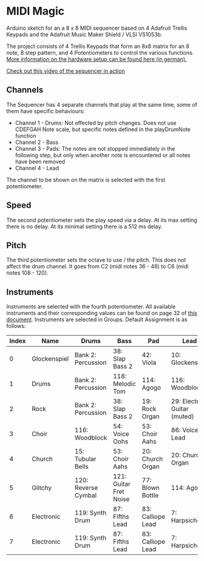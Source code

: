 # MIDI Magic

Arduino sketch for an a 8 x 8 MIDI sequencer based on 4 Adafruit Trellis Keypads and the Adafruit Music Maker Shield / VLSI VS1053b.

The project consists of 4 Trellis Keypads that form an 8x8 matrix for an 8 note, 8 step pattern, and 4 Potentiometers to control the various functions. [More information on the hardware setup can be found here (in german).](http://www.agile-hardware.de/midi-magic/)

[Check out this video of the sequencer in action](https://vimeo.com/125694294)

## Channels

The Sequencer has 4 separate channels that play at the same time, some of them have specific behaviours:

- Channel 1 - Drums: Not effected by pitch changes. Does not use CDEFGAH Note scale, but specific notes defined in the playDrumNote function
- Channel 2 - Bass
- Channel 3 - Pads: The notes are not stopped immediately in the following step, but only when another note is encountered or all notes have been removed
- Channel 4 - Lead

The channel to be shown on the matrix is selected with the first potentiometer.

## Speed

The second potentiometer sets the play speed via a delay. At its max setting there is no delay. At its minimal setting there is a 512 ms delay.

## Pitch

The third potentiometer sets the octave to use / the pitch. This does not affect the drum channel. It goes from C2 (midi notes 36 - 48) to C6 (midi notes 108 - 120).

## Instruments

Instruments are selected with the fourth potentiometer. All available instruments and their corresponding values can be found on page 32 of [this document](http://www.vlsi.fi/fileadmin/datasheets/vs1053.pdf). Instruments are selected in Groups. Default Assignment is as follows:

Index |Name           | Drums             | Bass                  | Pad               | Lead
----- |---------------|-------------------|-----------------------|-------------------|---------------------------
0     |Glockenspiel   |Bank 2: Percussion |38: Slap Bass 2        |42: Viola          |10: Glockenspiel
1     |Drums          |Bank 2: Percussion |118: Melodic Tom       |114: Agogo         |116: Woodblock
2     |Rock           |Bank 2: Percussion |38: Slap Bass 2        |19: Rock Organ     |29: Electric Guitar (muted)
3     |Choir          |116: Woodblock     |54: Voice Oohs         |53: Choir Aahs     |86: Voice Lead
4     |Church         |15: Tubular Bells  |53: Choir Aahs         |20: Church Organ   |20: Church Organ
5     |Glitchy        |120: Reverse Cymbal|121: Guitar Fret Noise |77: Blown Bottle   |114: Agogo
6     |Electronic     |119: Synth Drum    |87: Fifths Lead        |83: Calliope Lead  |7: Harpsichord
7     |Electronic     |119: Synth Drum    |87: Fifths Lead        |83: Calliope Lead  |7: Harpsichord
